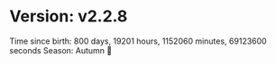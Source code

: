 # Version: v2.2.8
Time since birth: 800 days, 19201 hours, 1152060 minutes, 69123600 seconds
Season: Autumn 🍁
